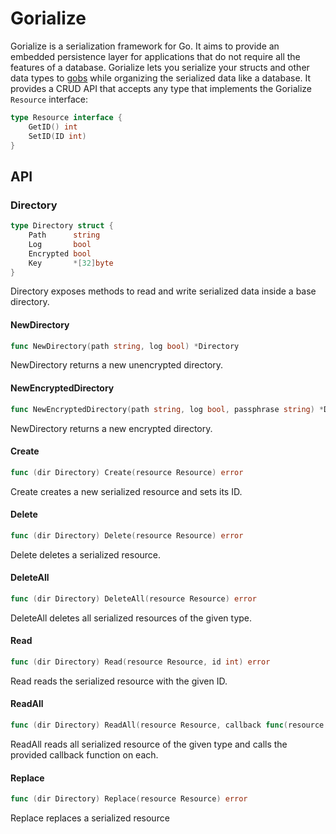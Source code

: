 # Gorialize
Gorialize is a serialization framework for Go. It aims to provide an embedded persistence layer for applications that do not require all the features of a database. Gorialize lets you serialize your structs and other data types to [gobs](https://golang.org/pkg/encoding/gob/) while organizing the serialized data like a database. It provides a CRUD API that accepts any type that implements the Gorialize `Resource` interface:
```Go
type Resource interface {
	GetID() int
	SetID(ID int)
}
```

## API

### Directory
```Go
type Directory struct {
    Path      string
    Log       bool
    Encrypted bool
    Key       *[32]byte
}
```
Directory exposes methods to read and write serialized data inside a base directory.

#### NewDirectory
```Go
func NewDirectory(path string, log bool) *Directory
```
NewDirectory returns a new unencrypted directory.

#### NewEncryptedDirectory
```Go
func NewEncryptedDirectory(path string, log bool, passphrase string) *Directory
```
NewDirectory returns a new encrypted directory.

#### Create
```Go
func (dir Directory) Create(resource Resource) error
```
Create creates a new serialized resource and sets its ID.

#### Delete
```Go
func (dir Directory) Delete(resource Resource) error
```
Delete deletes a serialized resource.

#### DeleteAll
```Go
func (dir Directory) DeleteAll(resource Resource) error
```
DeleteAll deletes all serialized resources of the given type.

#### Read
```Go
func (dir Directory) Read(resource Resource, id int) error
```
Read reads the serialized resource with the given ID.

#### ReadAll
```Go
func (dir Directory) ReadAll(resource Resource, callback func(resource interface{})) error
```
ReadAll reads all serialized resource of the given type and calls the provided callback function on each.

#### Replace
```Go
func (dir Directory) Replace(resource Resource) error
```
Replace replaces a serialized resource
